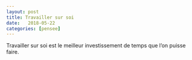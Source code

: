 ```yaml
---
layout: post
title: Travailler sur soi
date:   2018-05-22
categories: [pensee]
---
```


Travailler sur soi est le meilleur investissement de temps que l’on puisse faire.